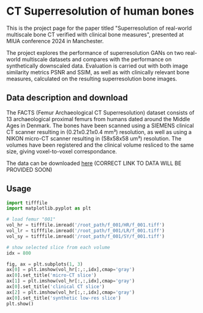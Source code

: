 # CT Superresolution of human bones

This is the project page for the paper titled "Superresolution of real-world multiscale bone CT verified with clinical bone measures", presented at MIUA conference 2024 in Manchester.

The project explores the performance of superresolution GANs on two real-world multiscale datasets and compares with the performance on synthetically downscaled data. Evaluation is carried out with both image similarity metrics PSNR and SSIM, as well as with clinically relevant bone measures, calculated on the resulting superresolution bone images.

## Data description and download

The FACTS (Femur Archaeological CT Superresolution) dataset consists of 13 archaeological proximal femurs from humans dated around the Middle Ages in Denmark. The bones have been scanned using a SIEMENS clinical CT scanner resulting in (0.21x0.21x0.4 mm³) resolution, as well as using a NIKON micro-CT scanner resulting in (58x58x58 um³) resolution. The volumes have been registered and the clinical volume resliced to the same size, giving voxel-to-voxel correspondance.

The data can be downloaded [here](https://github.com/phialosophy10/BoneSuperResolution) (CORRECT LINK TO DATA WILL BE PROVIDED SOON)

## Usage

```python
import tifffile
import matplotlib.pyplot as plt

# load femur "001"
vol_hr = tifffile.imread('/root_path/f_001/HR/f_001.tiff')
vol_lr = tifffile.imread('/root_path/f_001/LR/f_001.tiff')
vol_sy = tifffile.imread('/root_path/f_001/SY/f_001.tiff')

# show selected slice from each volume
idx = 800

fig, ax = plt.subplots(1, 3)
ax[0] = plt.imshow(vol_hr[:,:,idx],cmap='gray')
ax[0].set_title('micro-CT slice')
ax[1] = plt.imshow(vol_hr[:,:,idx],cmap='gray')
ax[0].set_title('clinical CT slice')
ax[2] = plt.imshow(vol_hr[:,:,idx],cmap='gray')
ax[0].set_title('synthetic low-res slice')
plt.show()


```
